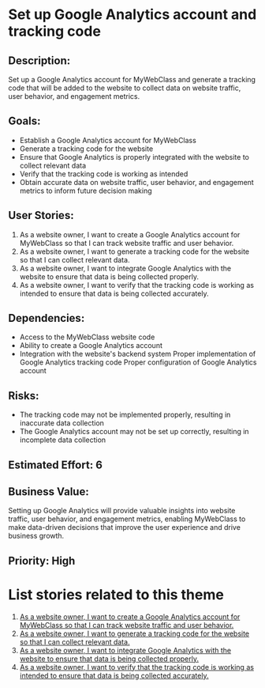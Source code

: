 # Set up Google Analytics account and tracking code

## Description:  
Set up a Google Analytics account for MyWebClass and generate a tracking code that will be added to the website to collect data on website traffic, user behavior, and engagement metrics.

## Goals:
* Establish a Google Analytics account for MyWebClass
* Generate a tracking code for the website
* Ensure that Google Analytics is properly integrated with the website to collect relevant data
* Verify that the tracking code is working as intended
* Obtain accurate data on website traffic, user behavior, and engagement metrics to inform future decision making

## User Stories: 
1. As a website owner, I want to create a Google Analytics account for MyWebClass so that I can track website traffic and user behavior.
2. As a website owner, I want to generate a tracking code for the website so that I can collect relevant data.
3. As a website owner, I want to integrate Google Analytics with the website to ensure that data is being collected properly.
4. As a website owner, I want to verify that the tracking code is working as intended to ensure that data is being collected accurately.

## Dependencies: 
* Access to the MyWebClass website code
* Ability to create a Google Analytics account
* Integration with the website's backend system Proper implementation of Google Analytics tracking code Proper configuration of Google Analytics account

## Risks:
* The tracking code may not be implemented properly, resulting in inaccurate data collection
* The Google Analytics account may not be set up correctly, resulting in incomplete data collection

## Estimated Effort: 6

## Business Value: 
Setting up Google Analytics will provide valuable insights into website traffic, user behavior, and engagement metrics, enabling MyWebClass to make data-driven decisions that improve the user experience and drive business growth.

## Priority: High

# List stories related to this theme
1. [As a website owner, I want to create a Google Analytics account for MyWebClass so that I can track website traffic and user behavior.](stories/story_01.md)
2. [As a website owner, I want to generate a tracking code for the website so that I can collect relevant data.](stories/story_02.md)
3. [As a website owner, I want to integrate Google Analytics with the website to ensure that data is being collected properly.](stories/story_03.md)
4. [As a website owner, I want to verify that the tracking code is working as intended to ensure that data is being collected accurately.](stories/story_04.md)